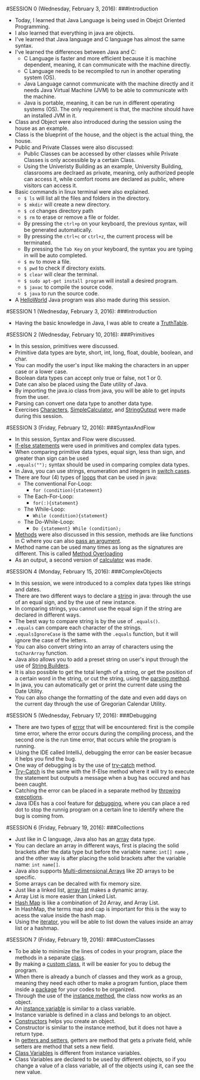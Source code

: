 #SESSION 0 (Wednesday, February 3, 2016):
###Introduction

- Today, I learned that Java Language is being used in Obejct Oriented Programming.
- I also learned that everything in java are objects.
- I've learned that Java language and C language has almost the same syntax.
- I've learned the differences between Java and C:
  - C Language is faster and more efficient because it is machine dependent, meaning, it can communicate with the machine directly.
  - C Language needs to be recompiled to run in another operating system (OS).
  - Java Language cannot communicate with the machine directly and it needs Java Virtual Machine (JVM) to be able to communicate with the machine.
  - Java is portable, meaning, it can be run in different operating systems (OS). The only requirement is that, the machine should have an installed JVM in it.
- Class and Object were also introduced during the session using the house as an example.
- Class is the blueprint of the house, and the object is the actual thing, the house.
- Public and Private Classes were also discussed:
  - Public Classes can be accessed by other classes while Private Classes is only accessible by a certain Class.
  - Using the Univeristy Building as an example, University Building, classrooms are declraed as private, meaning, only authorized people can access it, while comfort rooms are declared as public, where visitors can access it.
- Basic commands in linux terminal were also explained.
  - ` $ ls ` will list all the files and folders in the directory.
  - ` $ mkdir ` will create a new directory.
  - ` $ cd ` changes directory path
  - ` $ rm ` to erase or remove a file or folder.
  - By pressing the `ctrl+p` on your keyboard, the previous syntax, will be generated automatically.
  - By pressing the `ctrl+c`  or `ctrl+z`, the current process will be terminated.
  - By pressing the `Tab Key` on your keyboard, the syntax you are typing in will be auto completed.
  - ` $ mv ` to move a file.
  - ` $ pwd ` to check if directory exists.
  - ` $ clear ` will clear the terminal.
  - ` $ sudo apt-get install program ` will install a desired program.
  - ` $ javac ` to compile the source code.
  - ` $ java ` to run the source code.
- A [HelloWorld](https://github.com/aenoncunanan/HelloWorld) Java program was also made during this session.


#SESSION 1 (Wednesday, February 3, 2016):
###Introduction

- Having the basic knowledge in Java, I was able to create a [TruthTable](https://github.com/aenoncunanan/BooleanTable).


#SESSION 2 (Wednesday, February 10, 2016):
###Primitives

- In this session, primitives were discussed.
- Primitive data types are byte, short, int, long, float, double, boolean, and char.
- You can modify the user's input like making the characters in an upper case or a lower case.
- Boolean data types can accept only true or false, not 1 or 0.
- Date can also be placed using the Date utility of Java.
- By importing the java.io class from java, you will be able to get inputs from the user.
- Parsing can convert one data type to another data type.
- Exercises [Characters](https://github.com/aenoncunanan/Characters), [SimpleCalculator](https://github.com/aenoncunanan/SimpleCalc), and [StringOutput](https://github.com/aenoncunanan/StringOutput) were made during this session.


#SESSION 3 (Friday, February 12, 2016):
###SyntaxAndFlow

- In this session, Syntax and Flow were discussed.
- [If-else statements](https://github.com/aenoncunanan/Conditional) were used in primitives and complex data types.
- When comparing primitive data types, equal sign, less than sign, and greater than sign can be used
- `.equals("");` syntax should be used in comparing complex data types.
- In Java, you can use strings, enumeration and integers in [switch cases](https://github.com/aenoncunanan/Switch).
- There are four (4) types of [loops](https://github.com/aenoncunanan/Loops) that can be used in java:
  - The conventional For-Loop:
    - ` for (condition){statement} `
  - The Each-For-Loop:
    - ` for(:){statement} `
  - The While-Loop:
    - ` While (condition){statement} `
  - The Do-While-Loop:
    - ` Do {statement} While (condition); `
- [Methods](https://github.com/aenoncunanan/Methods) were also discussed in this session, methods are like functions in C where you can also [pass an argument](https://github.com/aenoncunanan/MethodsWithArgs).
- Method name can be used many times as long as the signatures are different. This is called [Method Overloading](https://github.com/aenoncunanan/MethodOverloading)
- As an output, a second version of [calculator](https://github.com/aenoncunanan/Calculator2) was made.


#SESSION 4 (Monday, February 15, 2016):
###ComplexObjects

- In this session, we were introduced to a complex data types like strings and dates.
- There are two different ways to declare a [string](https://github.com/aenoncunanan/Strings) in java: through the use of an equal sign, and by the use of new instance.
- In comparing strings, you cannot use the equal sign if the string are declared in different ways.
- The best way to compare string is by the use of `.equals()`.
- `.equals` can compare each character of the strings.
- `.equalsIgnoreCase` is the same with the `.equals` function, but it will ignore the case of the letters.
- You can also convert string into an array of characters using the `toCharArray` function.
- Java also allows you to add a preset string on user's input through the use of [String Builders](https://github.com/aenoncunanan/StringBuilder).
- It is also possible to get the total length of a string, or get the position of a certain word in the string, or cut the string, using the [parsing method](https://github.com/aenoncunanan/ParsingString).
- In java, you can automatically get or print the current date using the Date Utility.
- You can also change the formatting of the date and even add days on the current day through the use of Gregorian Calendar Utility.


#SESSION 5 (Wednesday, February 17, 2016):
###Debugging

- There are two types of [error](https://github.com/aenoncunanan/Errors) that will be encountered: first is the compile time error, where the error occurs during the compiling process, and the second one is the run time error, that occurs while the program is running.
- Using the IDE called IntelliJ, debugging the error can be easier becasue it helps you find the bug.
- One way of debugging is by the use of [try-catch](https://github.com/aenoncunanan/Exceptions) method.
- [Try-Catch](https://github.com/aenoncunanan/Exceptions) is the same with the If-Else method where it will try to execute the statement but outputs a message when a bug has occured and has been caught.
- Catching the error can be placed in a separate method by [throwing execptions](https://github.com/aenoncunanan/ThrowingExceptions).
- Java IDEs has a cool feature for [debugging](https://github.com/aenoncunanan/Debugger), where you can place a red dot to stop the runnig program on a certain line to identify where the bug is coming from.


#SESSION 6 (Friday, February 19, 2016):
###Collections

- Just like in C language, Java also has an [array](https://github.com/aenoncunanan/Arrays) data type.
- You can declare an array in different ways, first is placing the solid brackets after the data type but before the variable name: `int[] name` , and the other way is after placing the solid brackets after the variable name: `int name[]`.
- Java also supports [Multi-dimensional Arrays](https://github.com/aenoncunanan/2DArrays) like 2D arrays to be specific.
- Some arrays can be decalred with fix memory size.
- Just like a linked list, [array list](https://github.com/aenoncunanan/ArrayList) makes a dynamic array.
- Array List is more easier than Linked List.
- [Hash Map](https://github.com/aenoncunanan/HashMap) is like a combination of 2d Array, and Array List.
- In HashMap, the terms map and cap is important for this is the way to acess the value inside the hash map.
- Using the [iterator](https://github.com/aenoncunanan/Iterators), you will be able to list down the values inside an array list or a hashmap.


#SESSION 7 (Friday, February 19, 2016):
###CustomClasses

- To be able to minimize the lines of codes in your program, place the methods in a separate [class](https://github.com/aenoncunanan/CustomClasses).
- By making a [custom class](https://github.com/aenoncunanan/CustomClasses), it will be easier for you to debug the program.
- When there is already a bunch of classes and they work as a group, meaning they need each other to make a program funtion, place them inside a [package](https://github.com/aenoncunanan/Packages) for your codes to be organized.
- Through the use of the [instance method](https://github.com/aenoncunanan/InstanceMethod), the class now works as an object.
- An [instance variable](https://github.com/aenoncunanan/InstanceVariable) is similar to a class variable.
- Instance variable is defined in a class and belongs to an object.
- [Constructors](https://github.com/aenoncunanan/Constructors) helps you create an object.
- Constructor is similar to the instance method, but it does not have a return type.
- In [getters and setters](https://github.com/aenoncunanan/GettersAndSetters), getters are method that gets a private field, while setters are method that sets a new field.
- [Class Variables](https://github.com/aenoncunanan/ClassVariables) is different from instance variables.
- Class Variables are declared to be used by different objects, so if you change a value of a class variable, all of the objects using it, can see the new value.
